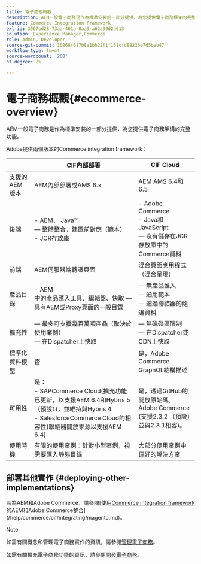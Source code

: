 ```yaml
---
title: 電子商務概觀
description: AEM一般電子商務是作為標準安裝的一部分提供，為您提供電子商務框架的完整功能。
feature: Commerce Integration Framework
exl-id: 3567bd28-73aa-401a-8aa9-a62a99d2a613
solution: Experience Manager,Commerce
role: Admin, Developer
source-git-commit: 10268f617b8a1bb22f1f131cfd88236e7d5beb47
workflow-type: tm+mt
source-wordcount: '268'
ht-degree: 2%

---
```


# 電子商務概觀{#ecommerce-overview}

AEM一般電子商務是作為標準安裝的一部分提供，為您提供電子商務架構的完整功能。

Adobe提供兩個版本的Commerce integration framework：

|                         | CIF內部部署 | CIF Cloud |
|-------------------------|--------------------------------------------------------------------------------------------------------------------------------------------------------------------------------------------------------|------------------------------------------------------------------------------------------------------------------------|
| 支援的 AEM 版本 | AEM內部部署或AMS 6.x | AEM AMS 6.4和6.5 |
| 後端 | - AEM， Java™ <br> — 整體整合，建置前對應（範本）<br> - JCR存放庫 | - Adobe Commerce <br>- Java和JavaScript <br> — 沒有儲存在JCR存放庫中的Commerce資料 |
| 前端 | AEM伺服器端轉譯頁面 | 混合頁面應用程式（混合呈現） |
| 產品目錄 | - AEM <br>中的產品匯入工具、編輯器、快取 — 具有AEM或Proxy頁面的一般目錄 |  — 無產品匯入<br> — 通用範本<br> — 透過聯結器的隨選資料 |
| 擴充性 |  — 最多可支援幾百萬項產品（取決於使用案例） <br> — 在Dispatcher上快取 |  — 無磁碟區限制<br> — 在Dispatcher或CDN上快取 |
| 標準化資料模型 | 否 | 是，Adobe Commerce GraphQL結構描述 |
| 可用性 | 是：<br> - SAPCommerce Cloud(擴充功能已更新，以支援AEM 6.4和Hybris 5 （預設）)，並維持與Hybris 4 <br>- SalesforceCommerce Cloud的相容性(聯結器開放來源以支援AEM 6.4) | 是，透過GitHub的開放原始碼。 <br> Adobe Commerce (支援2.3.2 （預設）並與2.3.1相容)。 |
| 使用時機 | 有限的使用案例：針對小型案例，視需要匯入靜態目錄 | 大部分使用案例中偏好的解決方案 |


## 部署其他實作 {#deploying-other-implementations}

若為AEM和Adobe Commerce，請參閱[使用[Commerce integration framework](/help/commerce/cif/introduction.md)的AEM和Adobe Commerce整合](/help/commerce/cif/integrating/magento.md)。

>[!NOTE]
>
>如需有關概念和管理電子商務實作的資訊，請參閱[管理電子商務](/help/commerce/cif-classic/administering/ecommerce.md)。
>
>如需有關擴充電子商務功能的資訊，請參閱[開發電子商務](/help/commerce/cif-classic/developing/ecommerce.md)。

